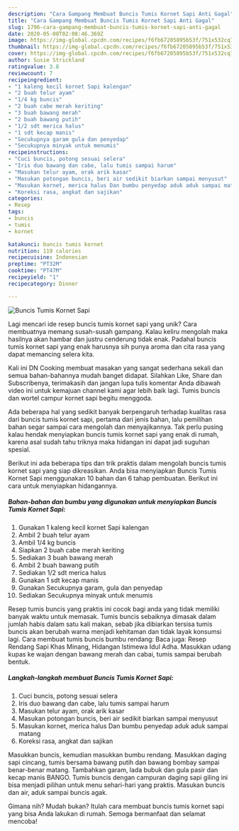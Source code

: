 ```yaml
---
description: "Cara Gampang Membuat Buncis Tumis Kornet Sapi Anti Gagal"
title: "Cara Gampang Membuat Buncis Tumis Kornet Sapi Anti Gagal"
slug: 1796-cara-gampang-membuat-buncis-tumis-kornet-sapi-anti-gagal
date: 2020-05-08T02:08:46.369Z
image: https://img-global.cpcdn.com/recipes/f6fb67205895b53f/751x532cq70/buncis-tumis-kornet-sapi-foto-resep-utama.jpg
thumbnail: https://img-global.cpcdn.com/recipes/f6fb67205895b53f/751x532cq70/buncis-tumis-kornet-sapi-foto-resep-utama.jpg
cover: https://img-global.cpcdn.com/recipes/f6fb67205895b53f/751x532cq70/buncis-tumis-kornet-sapi-foto-resep-utama.jpg
author: Susie Strickland
ratingvalue: 3.8
reviewcount: 7
recipeingredient:
- "1 kaleng kecil kornet Sapi kalengan"
- "2 buah telur ayam"
- "1/4 kg buncis"
- "2 buah cabe merah keriting"
- "3 buah bawang merah"
- "2 buah bawang putih"
- "1/2 sdt merica halus"
- "1 sdt kecap manis"
- "Secukupnya garam gula dan penyedap"
- "Secukupnya minyak untuk menumis"
recipeinstructions:
- "Cuci buncis, potong sesuai selera"
- "Iris duo bawang dan cabe, lalu tumis sampai harum"
- "Masukan telur ayam, orak arik kasar"
- "Masukan potongan buncis, beri air sedikit biarkan sampai menyusut"
- "Masukan kornet, merica halus Dan bumbu penyedap aduk aduk sampai matang"
- "Koreksi rasa, angkat dan sajikan"
categories:
- Resep
tags:
- buncis
- tumis
- kornet

katakunci: buncis tumis kornet 
nutrition: 119 calories
recipecuisine: Indonesian
preptime: "PT32M"
cooktime: "PT47M"
recipeyield: "1"
recipecategory: Dinner

---
```



![Buncis Tumis Kornet Sapi](https://img-global.cpcdn.com/recipes/f6fb67205895b53f/751x532cq70/buncis-tumis-kornet-sapi-foto-resep-utama.jpg)

Lagi mencari ide resep buncis tumis kornet sapi yang unik? Cara membuatnya memang susah-susah gampang. Kalau keliru mengolah maka hasilnya akan hambar dan justru cenderung tidak enak. Padahal buncis tumis kornet sapi yang enak harusnya sih punya aroma dan cita rasa yang dapat memancing selera kita.

Kali ini DN Cooking membuat masakan yang sangat sederhana sekali dan semua bahan-bahannya mudah banget didapat. Silahkan Like, Share dan Subscribenya, terimakasih dan jangan lupa tulis komentar Anda dibawah video ini untuk kemajuan channel kami agar lebih baik lagi. Tumis buncis dan wortel campur kornet sapi begitu menggoda.

Ada beberapa hal yang sedikit banyak berpengaruh terhadap kualitas rasa dari buncis tumis kornet sapi, pertama dari jenis bahan, lalu pemilihan bahan segar sampai cara mengolah dan menyajikannya. Tak perlu pusing kalau hendak menyiapkan buncis tumis kornet sapi yang enak di rumah, karena asal sudah tahu triknya maka hidangan ini dapat jadi suguhan spesial.


Berikut ini ada beberapa tips dan trik praktis dalam mengolah buncis tumis kornet sapi yang siap dikreasikan. Anda bisa menyiapkan Buncis Tumis Kornet Sapi menggunakan 10 bahan dan 6 tahap pembuatan. Berikut ini cara untuk menyiapkan hidangannya.

<!--inarticleads1-->

##### Bahan-bahan dan bumbu yang digunakan untuk menyiapkan Buncis Tumis Kornet Sapi:

1. Gunakan 1 kaleng kecil kornet Sapi kalengan
1. Ambil 2 buah telur ayam
1. Ambil 1/4 kg buncis
1. Siapkan 2 buah cabe merah keriting
1. Sediakan 3 buah bawang merah
1. Ambil 2 buah bawang putih
1. Sediakan 1/2 sdt merica halus
1. Gunakan 1 sdt kecap manis
1. Gunakan Secukupnya garam, gula dan penyedap
1. Sediakan Secukupnya minyak untuk menumis


Resep tumis buncis yang praktis ini cocok bagi anda yang tidak memiliki banyak waktu untuk memasak. Tumis buncis sebaiknya dimasak dalam jumlah habis dalam satu kali makan, sebab jika dibiarkan tersisa tumis buncis akan berubah warna menjadi kehitaman dan tidak layak konsumsi lagi. Cara membuat tumis buncis bumbu rendang: Baca juga: Resep Rendang Sapi Khas Minang, Hidangan Istimewa Idul Adha. Masukkan udang kupas ke wajan dengan bawang merah dan cabai, tumis sampai berubah bentuk. 

<!--inarticleads2-->

##### Langkah-langkah membuat Buncis Tumis Kornet Sapi:

1. Cuci buncis, potong sesuai selera
1. Iris duo bawang dan cabe, lalu tumis sampai harum
1. Masukan telur ayam, orak arik kasar
1. Masukan potongan buncis, beri air sedikit biarkan sampai menyusut
1. Masukan kornet, merica halus Dan bumbu penyedap aduk aduk sampai matang
1. Koreksi rasa, angkat dan sajikan


Masukkan buncis, kemudian masukkan bumbu rendang. Masukkan daging sapi cincang, tumis bersama bawang putih dan bawang bombay sampai benar-benar matang. Tambahkan garam, lada bubuk dan gula pasir dan kecap manis BANGO. Tumis buncis dengan campuran daging sapi giling ini bisa menjadi pilihan untuk menu sehari-hari yang praktis. Masukan buncis dan air, aduk sampai buncis agak. 

Gimana nih? Mudah bukan? Itulah cara membuat buncis tumis kornet sapi yang bisa Anda lakukan di rumah. Semoga bermanfaat dan selamat mencoba!
